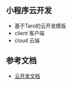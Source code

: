 ## 小程序云开发

* 基于Taro的云开发模版
* client 客户端
* cloud 云端

## 参考文档

- [云开发文档](https://developers.weixin.qq.com/miniprogram/dev/wxcloud/basis/getting-started.html)

